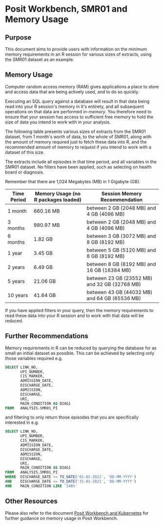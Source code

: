 # Posit Workbench, SMR01 and Memory Usage

## Purpose

This document aims to provide users with information on the minimum memory requirements in an R session for various sizes of extracts, using the SMR01 dataset as an example.

## Memory Usage

Computer random access memory (RAM) gives applications a place to store and access data that are being actively used, and to do so quickly.

Executing an SQL query against a database will result in that data being read into your R session's memory in it's entirety, and all subsequent operations on that data are performed *in-memory*. You therefore need to ensure that your session has access to sufficient free memory to hold the size of data you intend to work with in your analysis.

The following table presents various sizes of extracts from the SMR01 dataset, from 1 month's worth of data, to the whole of SMR01, along with the amount of memory required just to fetch these data into R, and the recommended amount of memory to request if you intend to work with a dataset of this size.

The extracts include all episodes in that time period, and all variables in the SMR01 dataset.  No filters have been applied, such as selecting on health board or diagnosis.

Remember that there are 1,024 Megabytes (MB) in 1 Gigabyte (GB).

| Time Period | Memory Usage (no R packages loaded) | Session Memory Recommendation |
|---|---|---|
| 1 month | 660.16 MB | between 2 GB (2048 MB) and 4 GB (4096 MB) |
| 3 months | 980.97 MB | between 2 GB (2048 MB) and 4 GB (4096 MB) |
| 6 months | 1.82 GB | between 3 GB (3072 MB) and 8 GB (8192 MB) |
| 1 year | 3.45 GB | between 5 GB (5120 MB) and 8 GB (8192 MB) |
| 2 years | 6.49 GB | between 8 GB (8192 MB) and 16 GB (16384 MB) |
| 5 years | 21.06 GB | between 23 GB (23552 MB) and 32 GB (32768 MB) |
| 10 years | 41.64 GB | between 43 GB (44032 MB) and 64 GB (65536 MB) |

If you have applied filters in your query, then the memory requirements to read these data into your R session and to work with that data will be reduced.

## Further Recommendations

Memory requirements in R can be reduced by querying the database for as small an initial dataset as possible.  This can be achieved by selecting only those variables required e.g.

```sql
SELECT LINK_NO,
       UPI_NUMBER,
       CIS_MARKER,
       ADMISSION_DATE,
       DISCHARGE_DATE,
       ADMISSION,
       DISCHARGE,
       URI,
       MAIN_CONDITION AS DIAG1
FROM   ANALYSIS.SMR01_PI
```

and filtering to only return those episodes that you are specifically interested in e.g.

```sql
SELECT LINK_NO,
       UPI_NUMBER,
       CIS_MARKER,
       ADMISSION_DATE,
       DISCHARGE_DATE,
       ADMISSION,
       DISCHARGE,
       URI,
       MAIN_CONDITION AS DIAG1
FROM   ANALYSIS.SMR01_PI
WHERE  DISCHARGE_DATE >= TO_DATE('01-01-2021', 'DD-MM-YYYY')
AND    DISCHARGE_DATE <= TO_DATE('31-01-2021', 'DD-MM-YYYY')
AND    MAIN_CONDITION LIKE 'I48%'
```

## Other Resources

Please also refer to the document [Posit Workbench and Kubernetes](Posit%20Workbench%20and%20Kubernetes.md) for further guidance on memory usage in Posit Workbench.

